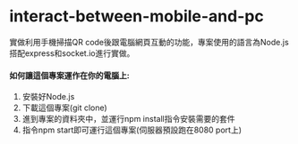 # interact-between-mobile-and-pc
實做利用手機掃描QR code後跟電腦網頁互動的功能，專案使用的語言為Node.js搭配express和socket.io進行實做。

#### 如何讓這個專案運作在你的電腦上:
1. 安裝好Node.js
2. 下載這個專案(git clone)
3. 進到專案的資料夾中，並運行npm install指令安裝需要的套件
4. 指令npm start即可運行這個專案(伺服器預設跑在8080 port上)
